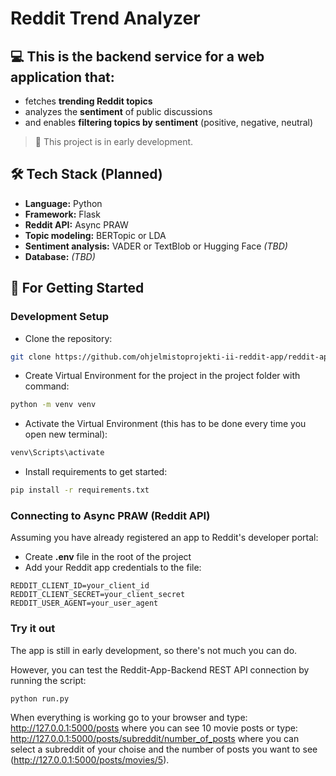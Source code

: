 # Reddit Trend Analyzer

## 💻 This is the backend service for a web application that:
- fetches **trending Reddit topics**
- analyzes the **sentiment** of public discussions
- and enables **filtering topics by sentiment** (positive, negative, neutral)

> 🚧 This project is in early development.


## 🛠️ Tech Stack (Planned)

- **Language:** Python
- **Framework:** Flask
- **Reddit API:** Async PRAW
- **Topic modeling:** BERTopic or LDA
- **Sentiment analysis:** VADER or TextBlob or Hugging Face *(TBD)*
- **Database:** *(TBD)*

## 🚀 For Getting Started

### Development Setup
- Clone the repository:
```bash
git clone https://github.com/ohjelmistoprojekti-ii-reddit-app/reddit-app-backend.git
```
- Create Virtual Environment for the project in the project folder with command:
```bash
python -m venv venv
```
- Activate the Virtual Environment (this has to be done every time you open new terminal):
```bash
venv\Scripts\activate
```
- Install requirements to get started:
```bash
pip install -r requirements.txt
```

### Connecting to Async PRAW (Reddit API)
Assuming you have already registered an app to Reddit's developer portal:
- Create **.env** file in the root of the project
- Add your Reddit app credentials to the file:
```
REDDIT_CLIENT_ID=your_client_id
REDDIT_CLIENT_SECRET=your_client_secret
REDDIT_USER_AGENT=your_user_agent
```

### Try it out
The app is still in early development, so there's not much you can do.

However, you can test the Reddit-App-Backend REST API connection by running the script:
```bash
python run.py
```
When everything is working go to your browser and type: http://127.0.0.1:5000/posts where you can see 10 movie posts
or type: http://127.0.0.1:5000/posts/subreddit/number_of_posts where you can select a subreddit of your choise and the number of posts you want to see (http://127.0.0.1:5000/posts/movies/5).